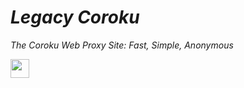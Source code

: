 
# ***Legacy Coroku***
_The Coroku Web Proxy Site: Fast, Simple, Anonymous_

<a href="https://heroku.com/deploy?template=https://github.com/kovak7/coroku-LC"><img height="30px" src="https://raw.githubusercontent.com/FogNetwork/Tsunami/main/deploy/heroku2.svg"><img></a>
